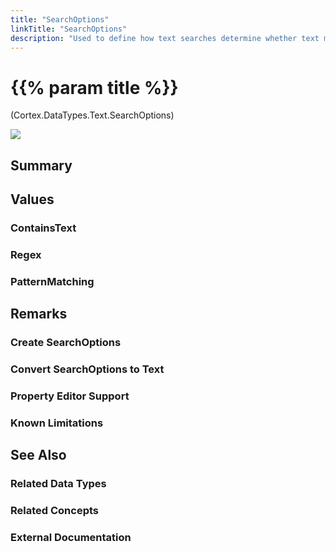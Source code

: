 ```yaml
---
title: "SearchOptions"
linkTitle: "SearchOptions"
description: "Used to define how text searches determine whether text matches the search (i.e. text contains the searched for text or matches the specified regex or pattern)."
---
```


# {{% param title %}}

<p class="namespace">(Cortex.DataTypes.Text.SearchOptions)</p>

<img src="/images/work-in-progress.jpg">

## Summary

## Values

### ContainsText

### Regex

### PatternMatching

## Remarks

### Create SearchOptions

### Convert SearchOptions to Text

### Property Editor Support

### Known Limitations

## See Also

### Related Data Types

### Related Concepts

### External Documentation
